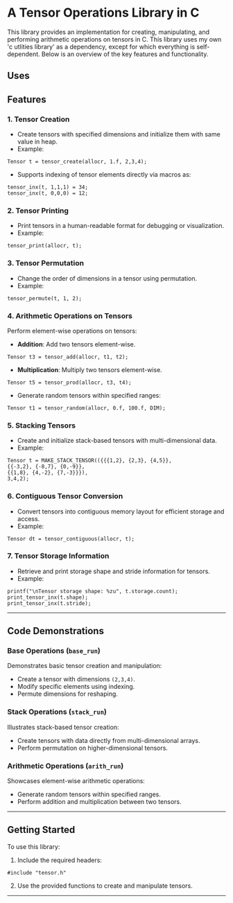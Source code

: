 
# A Tensor Operations Library in C



This library provides an implementation for creating, manipulating, and performing arithmetic operations on tensors in C. This library uses my own 'c utlities library' as a dependency, except for which everything is self-dependent. Below is an overview of the key features and functionality.

Uses 
---

## Features

### 1. **Tensor Creation**
- Create tensors with specified dimensions and initialize them with same value in heap.
- Example:

`Tensor t = tensor_create(allocr, 1.f, 2,3,4);`

- Supports indexing of tensor elements directly via macros as:

```
tensor_inx(t, 1,1,1) = 34;
tensor_inx(t, 0,0,0) = 12;
```

### 2. **Tensor Printing**
- Print tensors in a human-readable format for debugging or visualization.
- Example:

`tensor_print(allocr, t);`

### 3. **Tensor Permutation**
- Change the order of dimensions in a tensor using permutation.
- Example:

`tensor_permute(t, 1, 2);`

### 4. **Arithmetic Operations on Tensors**
Perform element-wise operations on tensors:

- **Addition**: Add two tensors element-wise.

`Tensor t3 = tensor_add(allocr, t1, t2);`

- **Multiplication**: Multiply two tensors element-wise.

`Tensor t5 = tensor_prod(allocr, t3, t4);`

- Generate random tensors within specified ranges:

`Tensor t1 = tensor_random(allocr, 0.f, 100.f, DIM);`

### 5. **Stacking Tensors**
- Create and initialize stack-based tensors with multi-dimensional data.
- Example:

```
Tensor t = MAKE_STACK_TENSOR(({{{1,2}, {2,3}, {4,5}},
{{-3,2}, {-8,7}, {0,-9}},
{{1,8}, {4,-2}, {7,-3}}}),
3,4,2);
```

### 6. **Contiguous Tensor Conversion**
- Convert tensors into contiguous memory layout for efficient storage and access.
- Example:

`Tensor dt = tensor_contiguous(allocr, t);`

### 7. **Tensor Storage Information**
- Retrieve and print storage shape and stride information for tensors.
- Example:

```
printf("\nTensor storage shape: %zu", t.storage.count);
print_tensor_inx(t.shape);
print_tensor_inx(t.stride);
```

---

## Code Demonstrations

### Base Operations (`base_run`)
Demonstrates basic tensor creation and manipulation:
- Create a tensor with dimensions `(2,3,4)`.
- Modify specific elements using indexing.
- Permute dimensions for reshaping.

### Stack Operations (`stack_run`)
Illustrates stack-based tensor creation:
- Create tensors with data directly from multi-dimensional arrays.
- Perform permutation on higher-dimensional tensors.

### Arithmetic Operations (`arith_run`)
Showcases element-wise arithmetic operations:
- Generate random tensors within specified ranges.
- Perform addition and multiplication between two tensors.

---

## Getting Started

To use this library:
1. Include the required headers:

`#include "tensor.h"`

2. Use the provided functions to create and manipulate tensors.

---